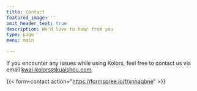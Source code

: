 ```yaml
---
title: Contact
featured_image: ''
omit_header_text: true
description: We'd love to hear from you
type: page
menu: main

---
```



<!-- This is an example of a custom shortcode that you can put right into your content. You will need to add a form action to the the shortcode to make it work. Check out [Formspree](https://formspree.io/) for a simple, free form service.  -->

If you encounter any issues while using Kolors, feel free to contact us via email kwai-kolors@kuaishou.com.

{{< form-contact action="https://formspree.io/f/xnnaqbne"  >}}
